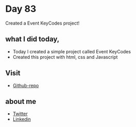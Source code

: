# Day 83

Created a Event KeyCodes project!


## what I did today,

 - Today I created a simple project called Event KeyCodes
 - Created this project with html, css and Javascript


## Visit

 - [Github-repo](https://github.com/KaranChandekar/50projects50days/tree/master/event-keycodes)

 
## about me

 - [Twitter](https://twitter.com/karan_chandekar)
 - [Linkedin](https://www.linkedin.com/in/karan-chandekar-a87263219/)

